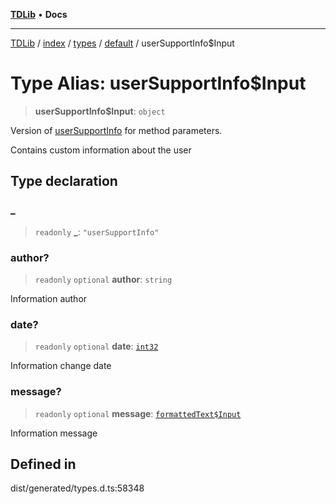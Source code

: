 [**TDLib**](../../../../../../README.md) • **Docs**

***

[TDLib](../../../../../../modules.md) / [index](../../../../../README.md) / [types](../../../README.md) / [default](../README.md) / userSupportInfo$Input

# Type Alias: userSupportInfo$Input

> **userSupportInfo$Input**: `object`

Version of [userSupportInfo](userSupportInfo-1.md) for method parameters.

Contains custom information about the user

## Type declaration

### \_

> `readonly` **\_**: `"userSupportInfo"`

### author?

> `readonly` `optional` **author**: `string`

Information author

### date?

> `readonly` `optional` **date**: [`int32`](int32-1.md)

Information change date

### message?

> `readonly` `optional` **message**: [`formattedText$Input`](formattedText$Input-1.md)

Information message

## Defined in

dist/generated/types.d.ts:58348
